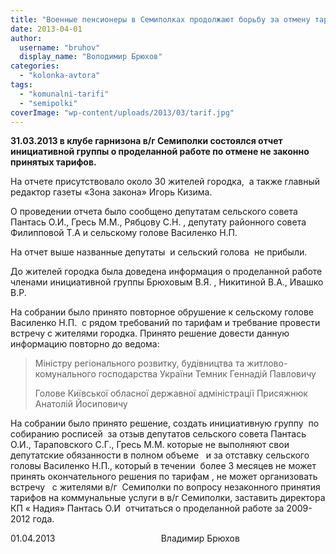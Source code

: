 ```yaml
---
title: "Военные пенсионеры в Семиполках продолжают борьбу за отмену тарифов"
date: 2013-04-01
author: 
  username: "bruhov"
  display_name: "Володимир Брюхов"
categories: 
  - "kolonka-avtora"
tags: 
  - "komunalni-tarifi"
  - "semipolki"
coverImage: "wp-content/uploads/2013/03/tarif.jpg"
---
```


**31.03.2013 в клубе гарнизона в/г Семиполки состоялся отчет инициативной группы о проделанной работе по отмене не законно принятых тарифов.**

На отчете присутствовало около 30 жителей городка,  а также главный редактор газеты «Зона закона» Игорь Кизима.

О проведении отчета было сообщено депутатам сельского совета Пантась О.И., Гресь М.М., Рябцову С.Н. , депутату районного совета Филипповой Т.А и сельскому голове Василенко Н.П.

На отчет выше названные депутаты  и сельский голова  не прибыли.

До жителей городка была доведена информация о проделанной работе  членами инициативной группы Брюховым В.Я. , Никитиной В.А., Ивашко В.Р.

На собрании было принято повторное обрушение к сельскому голове Василенко Н.П.  с рядом требований по тарифам и требвание провести встречу с жителями городка. Принято решение довести данную информацию повторно до ведома:

> Міністру регіонального розвитку, будівництва та житлово-комунального господарства України Темник Геннадій Павловичу
> 
> Голове Київської обласної державної адміністрації Присяжнюк Анатолій Йосиповичу

На собрании было принято решение, создать инициативную группу  по  собиранию росписей  за отзыв депутатов сельского совета Пантась О.И., Тараповского С.Г., Гресь М.М. которые не выполняют свои депутатские обязанности в полном объеме   и за отставку сельского головы Василенко Н.П., который в течении  более 3 месяцев не может принять окончательного решения по тарифам , не может организовать встречу   с жителями в/г  Семиполки по вопросу незаконного принятия тарифов на коммунальные услуги в в/г Семиполки, заставить директора КП « Надия» Пантась О.И  отчитаться о проделанной работе за 2009-2012 года.

01.04.2013                                           Владимир Брюхов
